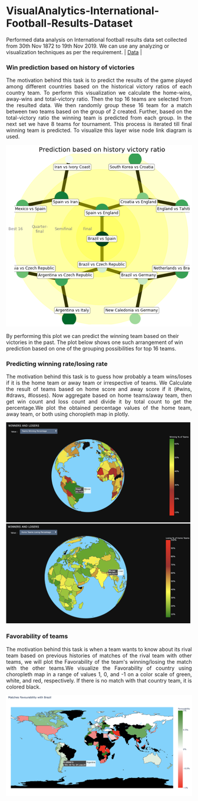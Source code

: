 # VisualAnalytics-International-Football-Results-Dataset

Performed data analysis on International football results data set collected from 30th Nov 1872 to 19th Nov 2019. We can use any analyzing or visualization techniques as per the requirement. | [Data](https://www.kaggle.com/martj42/international-football-results-from-1872-to-2017) |


### Win prediction based on history of victories
<p align="justify">The motivation behind this task is to predict the results of the game played among different countries based on the historical victory ratios of each country team. 
To perform this visualization we calculate the home-wins, away-wins and total-victory ratio. Then the top 16 teams are selected from the resulted data. We then randomly group these 16 team for a match between two teams based on the group of 2 created. Further, based on the total-victory ratio the winning team is predicted from each group. In the next set we have 8 teams for tournament. This process is iterated till final winning team is predicted. To visualize this layer wise node link diagram is used.</p>

<p align="center"><img src="https://github.com/Daggubati-Siri-Chandana/VisualAnalytics-International-Football-Results-Dataset/blob/master/Images/fig9.png"></p>

By performing this plot we can predict the winning team based on their victories in the past. The plot below shows one such arrangement of win prediction based on one of the grouping possibilities for top 16 teams.


### Predicting winning rate/losing rate
<p align="justify">The motivation behind this task is to guess how probably a team wins/loses if it is the home team or away team or irrespective of teams. We Calculate the result of teams based on home score and away score if it (#wins, #draws, #losses). Now aggregate based on home teams/away team, then get win count and loss count and divide it by total count to get the percentage.We plot the obtained percentage values of the home team, away team, or both using choropleth map in plotly.</p>

<img src="https://github.com/Daggubati-Siri-Chandana/VisualAnalytics-International-Football-Results-Dataset/blob/master/Images/Screenshot%202019-11-24%20at%2010.52.51%20PM.png" width="500">  <img src="https://github.com/Daggubati-Siri-Chandana/VisualAnalytics-International-Football-Results-Dataset/blob/master/Images/Screenshot%202019-11-24%20at%2010.55.00%20PM.png" width="500">

### Favorability of teams
<p align="justify">The motivation behind this task is when a team wants to know about its rival team based on previous histories of matches of the rival team with other teams, we will plot the Favorability of the team's winning/losing the match with the other teams.We visualize the Favorability of country using choropleth map in a range of values 1, 0, and -1 on a color scale of green, white, and red, respectively. If there is no match with that country team, it is colored black.</p>

![](https://github.com/Daggubati-Siri-Chandana/VisualAnalytics-International-Football-Results-Dataset/blob/master/Images/Screenshot%202019-11-24%20at%209.49.13%20PM.png)
